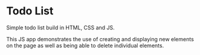 # Todo List
Simple todo list build in HTML, CSS and JS.

This JS app demonstrates the use of creating and displaying new elements on the page as well as being able to delete individual elements.